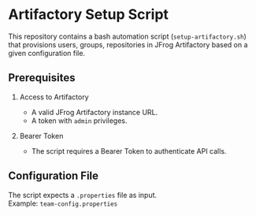 # Artifactory Setup Script

This repository contains a bash automation script (`setup-artifactory.sh`) that provisions users, groups, repositories in JFrog Artifactory based on a given configuration file.

## Prerequisites

1. Access to Artifactory
   - A valid JFrog Artifactory instance URL.
   - A token with `admin` privileges.

2. Bearer Token
   - The script requires a Bearer Token to authenticate API calls.

## Configuration File

The script expects a `.properties` file as input.  
Example: `team-config.properties`
